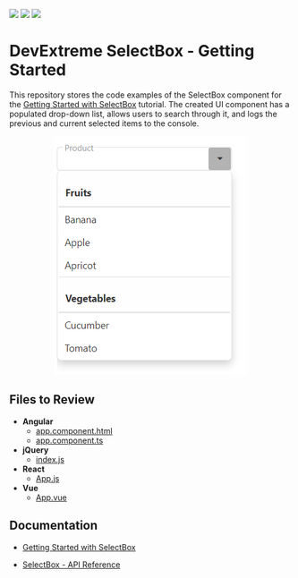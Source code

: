 <!-- default badges list -->
![](https://img.shields.io/endpoint?url=https://codecentral.devexpress.com/api/v1/VersionRange/278103009/21.2.3%2B)
[![](https://img.shields.io/badge/Open_in_DevExpress_Support_Center-FF7200?style=flat-square&logo=DevExpress&logoColor=white)](https://supportcenter.devexpress.com/ticket/details/T964174)
[![](https://img.shields.io/badge/📖_How_to_use_DevExpress_Examples-e9f6fc?style=flat-square)](https://docs.devexpress.com/GeneralInformation/403183)
<!-- default badges end -->
# DevExtreme SelectBox - Getting Started

This repository stores the code examples of the SelectBox component for the [Getting Started with SelectBox](https://js.devexpress.com/Documentation/Guide/UI_Components/SelectBox/Getting_Started_with_SelectBox/) tutorial. The created UI component has a populated drop-down list, allows users to search through it, and logs the previous and current selected items to the console.

<div align="center"><img src="./selectbox.png" /></div>

## Files to Review

- **Angular**
    - [app.component.html](angular/src/app/app.component.html)
    - [app.component.ts](angular/src/app/app.component.ts)
- **jQuery**
    - [index.js](jquery/index.js)
- **React**
    - [App.js](react/src/App.js)
- **Vue**
    - [App.vue](vue/src/App.vue)

## Documentation

- [Getting Started with SelectBox](https://js.devexpress.com/Documentation/Guide/UI_Components/SelectBox/Getting_Started_with_SelectBox/)

- [SelectBox - API Reference](https://js.devexpress.com/Documentation/ApiReference/UI_Components/dxSelectBox/)
